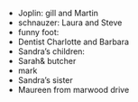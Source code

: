 - Joplin: gill and Martin
- schnauzer: Laura and Steve
- funny foot:
- Dentist Charlotte and Barbara
- Sandra’s children:
- Sarah& butcher
- mark
- Sandra’s sister
- Maureen from marwood drive 